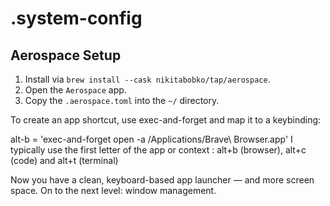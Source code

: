 # .system-config


## Aerospace Setup

1. Install via `brew install --cask nikitabobko/tap/aerospace`.
2. Open the `Aerospace` app.
3. Copy the `.aerospace.toml` into the `~/` directory.

To create an app shortcut, use exec-and-forget and map it to a keybinding:

alt-b = 'exec-and-forget open -a /Applications/Brave\ Browser.app'
I typically use the first letter of the app or context : alt+b (browser), alt+c (code) and alt+t (terminal)

Now you have a clean, keyboard-based app launcher — and more screen space. On to the next level: window management.
